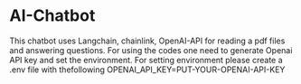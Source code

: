 # AI-Chatbot
This chatbot uses Langchain, chainlink, OpenAI-API for reading a pdf files and answering questions. For using the codes one need to generate Openai API key and set the environment. For setting environment please create a .env file with thefollowing 
OPENAI_API_KEY=PUT-YOUR-OPENAI-API-KEY
